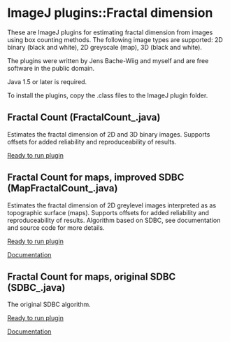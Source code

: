 ImageJ plugins::Fractal dimension
=================================

These are ImageJ plugins for estimating fractal dimension from images using box counting methods.
The following image types are supported: 2D binary (black and white), 2D greyscale (map), 3D (black and white).

The plugins were written by Jens Bache-Wiig and myself and are free software in the public domain.

Java 1.5 or later is required.

To install the plugins, copy the .class files to the ImageJ plugin folder. 

Fractal Count (FractalCount\_.java)
----------------------------------

Estimates the fractal dimension of 2D and 3D binary images. 
Supports offsets for added reliability and reproduceability of results.

[Ready to run plugin](http://www.pvv.org/~perchrh/imagej/FractalCount_.class)


Fractal Count for maps, improved SDBC (MapFractalCount\_.java)
-------------------------------------------------------------

Estimates the fractal dimension of 2D greylevel images interpreted as as topographic surface (maps).
Supports offsets for added reliability and reproduceability of results. 
Algorithm based on SDBC, see documentation and source code for more details.

[Ready to run plugin](http://www.pvv.org/~perchrh/imagej/MapFractalCount_.class)

[Documentation](http://www.pvv.org/~perchrh/imagej/mapfractalcount.html)


Fractal Count for maps, original SDBC (SDBC\_.java)
--------------------------------------------------

The original SDBC algorithm.

[Ready to run plugin](http://www.pvv.org/~perchrh/imagej/SDBC_.class)

[Documentation](http://www.pvv.org/~perchrh/imagej/sdbc.html)
